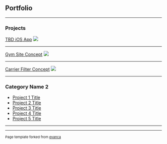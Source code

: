 ## Portfolio

---

### Projects 

[TBD iOS App](/sample_page)
<img src="images/tbdApp.gif?raw=true"/>

---
[Gym Site Concept](/pdf/Luis&VinithED2ProjectReport.pdf)
<img src="images/gymSite.gif?raw=true"/>

---
[Carrier Filter Concept](https://skyline.be/dataminer/dataminerintegrationstudio)
<img src="images/carrierSite.gif?raw=true"/>

---

### Category Name 2

- [Project 1 Title](http://example.com/)
- [Project 2 Title](http://example.com/)
- [Project 3 Title](http://example.com/)
- [Project 4 Title](http://example.com/)
- [Project 5 Title](http://example.com/)

---




---
<p style="font-size:11px">Page template forked from <a href="https://github.com/evanca/quick-portfolio">evanca</a></p>
<!-- Remove above link if you don't want to attibute -->
